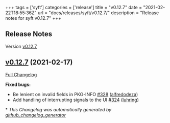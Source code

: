+++
tags = ['syft']
categories = ['release']
title = "v0.12.7"
date = "2021-02-22T18:55:36Z"
url = "docs/releases/syft/v0.12.7/"
description = "Release notes for syft v0.12.7"
+++

## Release Notes

Version [v0.12.7](https://github.com/anchore/syft/releases/tag/v0.12.7)

## [v0.12.7](https://github.com/anchore/syft/tree/v0.12.7) (2021-02-17)

[Full Changelog](https://github.com/anchore/syft/compare/v0.12.6...v0.12.7)

**Fixed bugs:**

- Be lenient on invalid fields in PKG-INFO [\#328](https://github.com/anchore/syft/pull/328) ([alfredodeza](https://github.com/alfredodeza))
- Add handling of interrupting signals to the UI [\#324](https://github.com/anchore/syft/pull/324) ([luhring](https://github.com/luhring))



\* *This Changelog was automatically generated by [github_changelog_generator](https://github.com/github-changelog-generator/github-changelog-generator)*
